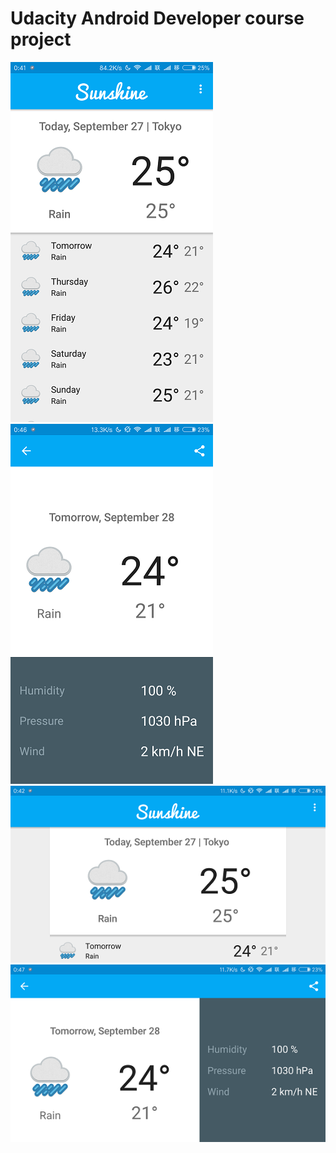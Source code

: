Udacity Android Developer course project
================
![sunshine](https://github.com/Vinlaxywei/Screen-Shot/blob/master/Sunshine/port_main.png)
![sunshine](https://github.com/Vinlaxywei/Screen-Shot/blob/master/Sunshine/port_detail.png)
![sunshine](https://github.com/Vinlaxywei/Screen-Shot/blob/master/Sunshine/land_main.png)
![sunshine](https://github.com/Vinlaxywei/Screen-Shot/blob/master/Sunshine/land_detail.png)
